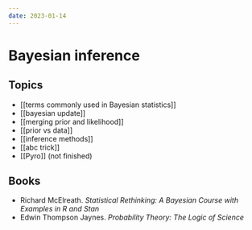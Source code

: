 ```yaml
---
date: 2023-01-14
---
```

# Bayesian inference

## Topics
- [[terms commonly used in Bayesian statistics]]
- [[bayesian update]]
- [[merging prior and likelihood]]
- [[prior vs data]]
- [[inference methods]]
- [[abc trick]]
- [[Pyro]] (not finished)

## Books
- Richard McElreath. _Statistical Rethinking: A Bayesian Course with Examples in R and Stan_
- Edwin Thompson Jaynes. _Probability Theory: The Logic of Science_